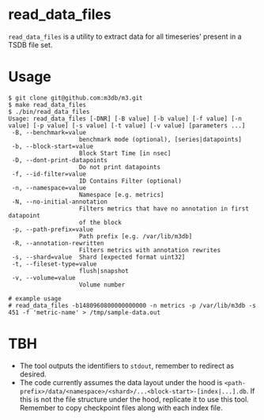 # read_data_files

`read_data_files` is a utility to extract data for all timeseries' present in a TSDB file set.

# Usage
```
$ git clone git@github.com:m3db/m3.git
$ make read_data_files
$ ./bin/read_data_files
Usage: read_data_files [-DNR] [-B value] [-b value] [-f value] [-n value] [-p value] [-s value] [-t value] [-v value] [parameters ...]
 -B, --benchmark=value
                    benchmark mode (optional), [series|datapoints]
 -b, --block-start=value
                    Block Start Time [in nsec]
 -D, --dont-print-datapoints
                    Do not print datapoints
 -f, --id-filter=value
                    ID Contains Filter (optional)
 -n, --namespace=value
                    Namespace [e.g. metrics]
 -N, --no-initial-annotation
                    Filters metrics that have no annotation in first datapoint
                    of the block
 -p, --path-prefix=value
                    Path prefix [e.g. /var/lib/m3db]
 -R, --annotation-rewritten
                    Filters metrics with annotation rewrites
 -s, --shard=value  Shard [expected format uint32]
 -t, --fileset-type=value
                    flush|snapshot
 -v, --volume=value
                    Volume number

# example usage
# read_data_files -b1480960800000000000 -n metrics -p /var/lib/m3db -s 451 -f 'metric-name' > /tmp/sample-data.out
```

# TBH
- The tool outputs the identifiers to `stdout`, remember to redirect as desired.
- The code currently assumes the data layout under the hood is `<path-prefix>/data/<namespace>/<shard>/...<block-start>-[index|...].db`. If this is not the file structure under the hood, replicate it to use this tool. Remember to copy checkpoint files along with each index file.
